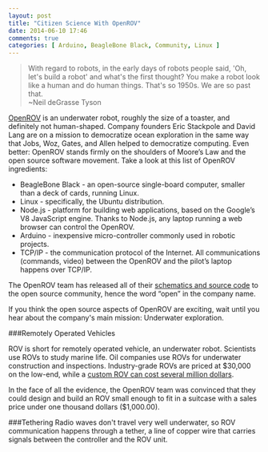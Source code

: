 ```yaml
---
layout: post
title: "Citizen Science With OpenROV"
date: 2014-06-10 17:46
comments: true
categories: [ Arduino, BeagleBone Black, Community, Linux ]
---
```

>With regard to robots, in the early days of robots people said, 'Oh, let's build a robot' and what's the first thought? You make a robot look like a human and do human things. That's so 1950s. We are so past that. 
><br/>~Neil deGrasse Tyson

[OpenROV](http://openrov.com) is an underwater robot, roughly the size of a toaster, and definitely not human-shaped. Company founders Eric Stackpole and David Lang are on a mission to democratize ocean exploration in the same way that Jobs, Woz, Gates, and Allen helped to democratize computing. Even better: OpenROV stands firmly on the shoulders of Moore’s Law and the open source software movement. Take a look at this list of OpenROV ingredients:

* BeagleBone Black - an open-source single-board computer, smaller than a deck of cards, running Linux.
* Linux - specifically, the Ubuntu distribution.
* Node.js - platform for building web applications, based on the Google’s V8 JavaScript engine. Thanks to Node.js, any laptop running a web browser can control the OpenROV.
* Arduino - inexpensive micro-controller commonly used in robotic projects.
* TCP/IP - the communication protocol of the Internet. All communications (commands, video) between the OpenROV and the pilot’s laptop happens over TCP/IP.

The OpenROV team has released all of their [schematics and source code](https://github.com/openrov) to the open source community, hence the word “open” in the company name.

If you think the open source aspects of OpenROV are exciting, wait until you hear about the company's main mission: Underwater exploration.
<!--more-->
###Remotely Operated Vehicles 

ROV is short for remotely operated vehicle, an underwater robot. Scientists use ROVs to study marine life. Oil companies use ROVs for underwater construction and inspections. Industry-grade ROVs are priced at $30,000 on the low-end, while a [custom ROV can cost several million dollars](http://www.mbari.org/twenty/Tiburon.htm). 

In the face of all the evidence, the OpenROV team was convinced that they could design and build an ROV small enough to fit in a suitcase with a sales price under one thousand dollars ($1,000.00).

###Tethering
Radio waves don't travel very well underwater, so ROV communication happens through a tether, a line of copper wire that carries signals between the controller and the ROV unit.

